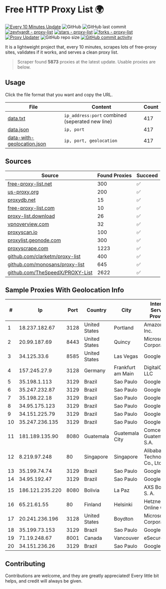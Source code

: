 
# Free HTTP Proxy List 🌍

[![Every 10 Minutes Update](https://github.com/mertguvencli/http-proxy-list/actions/workflows/main.yml/badge.svg?branch=main)](https://github.com/mertguvencli/http-proxy-list/actions/workflows/main.yml)
![GitHub](https://img.shields.io/github/license/mertguvencli/http-proxy-list)
![GitHub last commit](https://img.shields.io/github/last-commit/mertguvencli/http-proxy-list)
[![zevtyardt - proxy-list](https://img.shields.io/static/v1?label=zevtyardt&message=proxy-list&color=blue&logo=github)](https://github.com/zevtyardt/proxy-list "Go to GitHub repo")
[![stars - proxy-list](https://img.shields.io/github/stars/zevtyardt/proxy-list?style=social)](https://github.com/zevtyardt/proxy-list)
[![forks - proxy-list](https://img.shields.io/github/forks/zevtyardt/proxy-list?style=social)](https://github.com/zevtyardt/proxy-list)
[![Proxy Updater](https://github.com/zevtyardt/proxy-list/workflows/Proxy%20Updater/badge.svg)](https://github.com/zevtyardt/proxy-list/actions?query=workflow:"Proxy+Updater")
![GitHub repo size](https://img.shields.io/github/repo-size/zevtyardt/proxy-list)
[![GitHub commit activity](https://img.shields.io/github/commit-activity/m/zevtyardt/proxy-list?logo=commits)](https://github.com/zevtyardt/proxy-list/commits/main)

It is a lightweight project that, every 10 minutes, scrapes lots of free-proxy sites, validates if it works, and serves a clean proxy list.

> Scraper found **5873** proxies at the latest update. Usable proxies are below.

## Usage

Click the file format that you want and copy the URL.

|File|Content|Count|
|----|-------|-----|
|[data.txt](https://raw.githubusercontent.com/mertguvencli/http-proxy-list/main/proxy-list/data.txt)|`ip_address:port` combined (seperated new line)|417|
|[data.json](https://raw.githubusercontent.com/mertguvencli/http-proxy-list/main/proxy-list/data.json)|`ip, port`|417|
|[data-with-geolocation.json](https://raw.githubusercontent.com/mertguvencli/http-proxy-list/main/proxy-list/data-with-geolocation.json)|`ip, port, geolocation`|417|

## Sources

|Source|Found Proxies|Succeed|
|------|-------------|-------|
|[free-proxy-list.net](https://free-proxy-list.net)|300|✅|
|[us-proxy.org](https://www.us-proxy.org)|200|✅|
|[proxydb.net](http://proxydb.net)|15|✅|
|[free-proxy-list.com](https://free-proxy-list.com/?page=&port=&type%5B%5D=http&type%5B%5D=https&up_time=0&search=Search)|10|✅|
|[proxy-list.download](https://www.proxy-list.download/HTTP)|26|✅|
|[vpnoverview.com](https://vpnoverview.com/privacy/anonymous-browsing/free-proxy-servers)|32|✅|
|[proxyscan.io](https://www.proxyscan.io)|100|✅|
|[proxylist.geonode.com](https://proxylist.geonode.com/api/proxy-list?limit=300&page=1&sort_by=lastChecked&sort_type=desc&protocols=http,https)|300|✅|
|[proxyscrape.com](https://api.proxyscrape.com/v2/?request=displayproxies&protocol=http&timeout=10000&country=all&ssl=all&anonymity=all)|1223|✅|
|[github.com/clarketm/proxy-list](https://raw.githubusercontent.com/clarketm/proxy-list/master/proxy-list-raw.txt)|400|✅|
|[github.com/monosans/proxy-list](https://raw.githubusercontent.com/monosans/proxy-list/main/proxies/http.txt)|645|✅|
|[github.com/TheSpeedX/PROXY-List](https://raw.githubusercontent.com/TheSpeedX/PROXY-List/master/http.txt)|2622|✅|


## Sample Proxies With Geolocation Info

|#|Ip|Port|Country|City|Internet Service Provider|
|-|--|----|-------|----|-------------------------|
|1|18.237.182.67|3128|United States|Portland|Amazon.com, Inc.|
|2|20.99.187.69|8443|United States|Quincy|Microsoft Corporation|
|3|34.125.33.6|8585|United States|Las Vegas|Google LLC|
|4|157.245.27.9|3128|Germany|Frankfurt am Main|DigitalOcean, LLC|
|5|35.198.1.113|3129|Brazil|Sao Paulo|Google LLC|
|6|35.247.232.87|3129|Brazil|Sao Paulo|Google LLC|
|7|35.198.22.18|3129|Brazil|Sao Paulo|Google LLC|
|8|34.95.175.123|3129|Brazil|Sao Paulo|Google LLC|
|9|34.151.225.79|3129|Brazil|Sao Paulo|Google LLC|
|10|35.247.236.135|3129|Brazil|Sao Paulo|Google LLC|
|11|181.189.135.90|8080|Guatemala|Guatemala City|Comcel Guatemala S.A.|
|12|8.219.97.248|80|Singapore|Singapore|Alibaba (US) Technology Co., Ltd.|
|13|35.199.74.74|3129|Brazil|Sao Paulo|Google LLC|
|14|34.95.192.47|3129|Brazil|Sao Paulo|Google LLC|
|15|186.121.235.220|8080|Bolivia|La Paz|AXS Bolivia S. A.|
|16|65.21.61.55|80|Finland|Helsinki|Hetzner Online GmbH|
|17|20.241.236.196|3128|United States|Boydton|Microsoft Corporation|
|18|35.199.73.153|3129|Brazil|Sao Paulo|Google LLC|
|19|71.19.248.67|8001|Canada|Vancouver|eSecureData|
|20|34.151.236.26|3129|Brazil|Sao Paulo|Google LLC|



## Contributing

Contributions are welcome, and they are greatly appreciated! Every
little bit helps, and credit will always be given.

